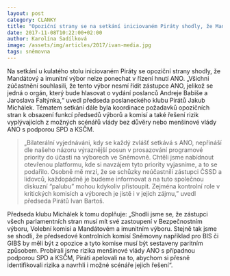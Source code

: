 ```yaml
---
layout: post
category: CLANKY
title: "Opoziční strany se na setkání iniciovaném Piráty shodly, že Mandátový a imunitní výbor nesmí skončit v rukou ANO"
date: 2017-11-08T10:22:00+02:00
author: Karolína Sadílková
image: /assets/img/articles/2017/ivan-media.jpg
tags: sněmovna
---
```


Na setkání u kulatého stolu iniciovaném Piráty se opoziční strany shodly, že Mandátový a imunitní výbor nelze ponechat v řízení hnutí ANO. „Všichni zúčastnění souhlasili, že tento výbor nesmí řídit zástupce ANO, jelikož se jedná o orgán, který bude hlasovat o vydání poslanců Andreje Babiše a Jaroslava Faltýnka,“ uvedl předseda poslaneckého klubu Pirátů Jakub Michálek. Tématem setkání dále byla koordinace požadavků opozičních stran k obsazení funkcí předsedů výborů a komisí a také řešení rizik vyplývajících z možných scénářů vlády bez důvěry nebo menšinové vlády ANO s podporou SPD a KSČM.
 
> „Bilaterální vyjednáváni, kdy se každý zvlášť setkává s ANO, nepřináší dle našeho názoru výraznější posun v prosazování programové priority do účasti na výborech ve Sněmovně. Chtěli jsme nabídnout otevřenou platformu, kde si navzájem tyto priority vyjasníme, a to se podařilo. Osobně mě mrzí, že se schůzky neúčastnili zástupci ČSSD a lidovců, každopádně je budeme informovat a na tuto společnou diskuzní “palubu” mohou kdykoliv přistoupit. Zejména kontrolní role v kritických komisích a výborech je jistě i v jejich zájmu,” uvedl předseda Pirátů Ivan Bartoš.
 
Předseda klubu Michálek k tomu doplňuje: „Shodli jsme se, že zástupci všech parlamentních stran musí mít své zastoupení v Bezpečnostním výboru, Volební komisi a Mandátovém a imunitním výboru. Stejně tak jsme se shodli, že předsedové kontrolních komisí Sněmovny například pro BIS či GIBS by měli být z opozice a tyto komise musí být sestaveny paritním způsobem. Probírali jsme rizika menšinové vlády ANO s případnou podporou SPD a KSČM, Piráti apelovali na to, abychom si přesně identifikovali rizika a navrhli i možné scénáře jejich řešení“.

